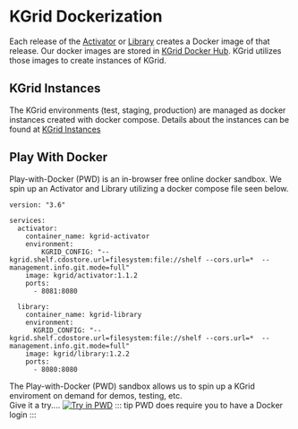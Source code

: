 # KGrid Dockerization

Each release of the [Activator](https://github.com/kgrid/kgrid-activator) or [Library](https://github.com/kgrid/kgrid-library#docker-imagecontainer) creates a Docker image of that release.  Our docker images are stored in [KGrid Docker Hub](https://hub.docker.com/u/kgrid). KGrid utilizes those images to create instances of KGrid. 

## KGrid Instances
The KGrid environments (test, staging, production) are managed as docker instances created with docker compose.  Details about the instances can be found at [KGrid Instances](https://github.com/kgrid/kgrid-instances)

## Play With Docker
Play-with-Docker (PWD) is an in-browser free online docker sandbox.  We spin up an Activator and Library utilizing a docker compose file seen below.   

```
version: "3.6"

services:
  activator:
    container_name: kgrid-activator
    environment:
        KGRID_CONFIG: "--kgrid.shelf.cdostore.url=filesystem:file://shelf --cors.url=*  --management.info.git.mode=full"
    image: kgrid/activator:1.1.2
    ports:
      - 8081:8080

  library:
    container_name: kgrid-library
    environment:
      KGRID_CONFIG: "--kgrid.shelf.cdostore.url=filesystem:file://shelf --cors.url=*  --management.info.git.mode=full"
    image: kgrid/library:1.2.2
    ports:
      - 8080:8080

```

The Play-with-Docker (PWD) sandbox allows us to spin up a KGrid enviroment on demand for demos, testing, etc.  
Give it a try.... [![Try in PWD](https://raw.githubusercontent.com/play-with-docker/stacks/master/assets/images/button.png)](https://labs.play-with-docker.com/?stack=https://raw.githubusercontent.com/kgrid/kgrid-instances/master/pwd/docker-compose.yml)
::: tip
PWD does require you to have a Docker login
:::

